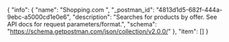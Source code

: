 {
  "info": {
    "name": "Shopping.com ",
    "_postman_id": "4813d1d5-682f-444a-9ebc-a5000cd1e0e6",
    "description": "Searches for products by offer. See API docs for request parameters/format.",
    "schema": "https://schema.getpostman.com/json/collection/v2.0.0/"
  },
  "item": []
}